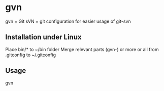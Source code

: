 # gvn
gvn = Git sVN = git configuration for easier usage of git-svn

## Installation under Linux
Place bin/* to ~/bin folder
Merge relevant parts (gvn-) or more or all from .gitconfig to ~/.gitconfig

## Usage
gvn <command> <options>
